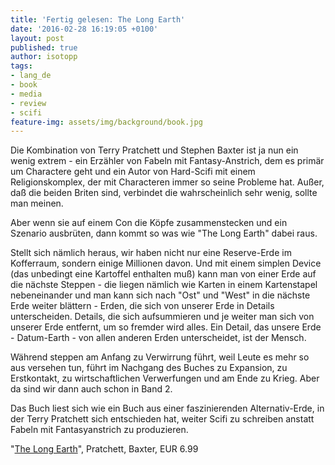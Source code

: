 ```yaml
---
title: 'Fertig gelesen: The Long Earth'
date: '2016-02-28 16:19:05 +0100'
layout: post
published: true
author: isotopp
tags:
- lang_de
- book
- media
- review
- scifi
feature-img: assets/img/background/book.jpg
---
```

Die Kombination von Terry Pratchett und Stephen Baxter ist ja nun ein wenig extrem - ein Erzähler von Fabeln mit Fantasy-Anstrich, dem es primär um Charactere geht und ein Autor von Hard-Scifi mit einem Religionskomplex, der mit Characteren immer so seine Probleme hat. Außer, daß die beiden Briten sind, verbindet die wahrscheinlich sehr wenig, sollte man meinen.

Aber wenn sie auf einem Con die Köpfe zusammenstecken und ein Szenario ausbrüten, dann kommt so was wie "The Long Earth" dabei raus.

Stellt sich nämlich heraus, wir haben nicht nur eine Reserve-Erde im Kofferraum, sondern einige Millionen davon. Und mit einem simplen Device (das unbedingt eine Kartoffel enthalten muß) kann man von einer Erde auf die nächste Steppen - die liegen nämlich wie Karten in einem Kartenstapel nebeneinander und man kann sich nach "Ost" und "West" in die nächste Erde weiter blättern - Erden, die sich von unserer Erde in Details unterscheiden. Details, die sich aufsummieren und je weiter man sich von unserer Erde entfernt, um so fremder wird alles. Ein Detail, das unsere Erde - Datum-Earth - von allen anderen Erden unterscheidet, ist der Mensch.

Während steppen am Anfang zu Verwirrung führt, weil Leute es mehr so aus versehen tun, führt im Nachgang des Buches zu Expansion, zu Erstkontakt, zu wirtschaftlichen Verwerfungen und am Ende zu Krieg. Aber da sind wir dann auch schon in Band 2.

Das Buch liest sich wie ein Buch aus einer faszinierenden Alternativ-Erde, in der Terry Pratchett sich entschieden hat, weiter Scifi zu schreiben anstatt Fabeln mit Fantasyanstrich zu produzieren.


"[The Long Earth](http://www.amazon.de/dp/B0073E4FTI)", Pratchett, Baxter, EUR 6.99
